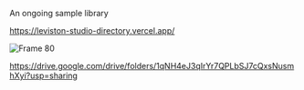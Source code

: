 An ongoing sample library

https://leviston-studio-directory.vercel.app/

![Frame 80](https://github.com/leoleviston/LSD/assets/122838737/60b4da85-fa70-4399-91a2-acdb590d3c8c)

https://drive.google.com/drive/folders/1qNH4eJ3qIrYr7QPLbSJ7cQxsNusmhXyi?usp=sharing
